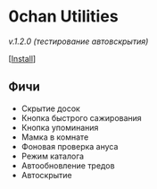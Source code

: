 # 0chan Utilities
*v.1.2.0 (тестирование автовскрытия)*

[<a href="https://github.com/Juribiyan/0chan-utilities/raw/master/es5/0chan-utilities.user.js?v=1.1.0">Install</a>]

## Фичи
* Скрытие досок
* Кнопка быстрого сажирования
* Кнопка упоминания
* Мамка в комнате
* Фоновая проверка ануса
* Режим каталога
* Автообновление тредов
* Автоскрытие